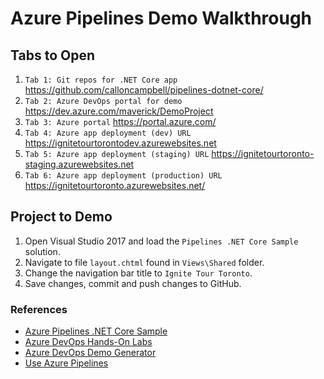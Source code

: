 # Azure Pipelines Demo Walkthrough

## Tabs to Open

1. `Tab 1: Git repos for .NET Core app` https://github.com/calloncampbell/pipelines-dotnet-core/
1. `Tab 2: Azure DevOps portal for demo` https://dev.azure.com/maverick/DemoProject
1. `Tab 3: Azure portal` https://portal.azure.com/
1. `Tab 4: Azure app deployment (dev) URL` https://ignitetourtorontodev.azurewebsites.net
1. `Tab 5: Azure app deployment (staging) URL` https://ignitetourtoronto-staging.azurewebsites.net
1. `Tab 6: Azure app deployment (production) URL`  https://ignitetourtoronto.azurewebsites.net/

## Project to Demo

1. Open Visual Studio 2017 and load the `Pipelines .NET Core Sample` solution.
1. Navigate to file `layout.chtml` found in `Views\Shared` folder.
1. Change the navigation bar title to `Ignite Tour Toronto`.
1. Save changes, commit and push changes to GitHub.

### References

* [Azure Pipelines .NET Core Sample](https://github.com/MicrosoftDocs/pipelines-dotnet-core/)
* [Azure DevOps Hands-On Labs](https://www.azuredevopslabs.com/)
* [Azure DevOps Demo Generator](https://azuredevopsdemogenerator.azurewebsites.net/)
* [Use Azure Pipelines](https://docs.microsoft.com/en-us/azure/devops/pipelines/get-started/pipelines-get-started?view=vsts)